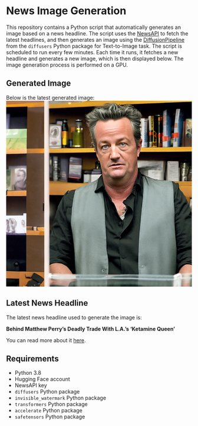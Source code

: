 # News Image Generation
This repository contains a Python script that automatically generates an image based on a news headline. The script uses the [NewsAPI](https://newsapi.org/) to fetch the latest headlines, and then generates an image using the [DiffusionPipeline](https://github.com/huggingface/diffusers) from the `diffusers` Python package for Text-to-Image task.
The script is scheduled to run every few minutes. Each time it runs, it fetches a new headline and generates a new image, which is then displayed below. The image generation process is performed on a GPU.

## Generated Image
Below is the latest generated image:
![Generated Image](image.png)

## Latest News Headline
The latest news headline used to generate the image is:

**Behind Matthew Perry’s Deadly Trade With L.A.’s ‘Ketamine Queen’**

You can read more about it [here](https://news.google.com/rss/articles/CBMijwFBVV95cUxPMS0wcTA5MVlBNW02WXFQSnBWTFVfRl83aDBzMGFPSUtreWk5MWlPY1JiTmIzVUREaFZOOExpUnU2R1o5MFpMR0VWUFAwRno5aUdZazd5eUdRa2NzYW1QdS1lazdHdU5xeHdxSmVEMEJDMDZiWEdaMWJxUHhRZWZ5cjFkTVBhdDZQcEpreEhNdw?oc=5).

## Requirements
- Python 3.8
- Hugging Face account
- NewsAPI key
- `diffusers` Python package
- `invisible_watermark` Python package
- `transformers` Python package
- `accelerate` Python package
- `safetensors` Python package
